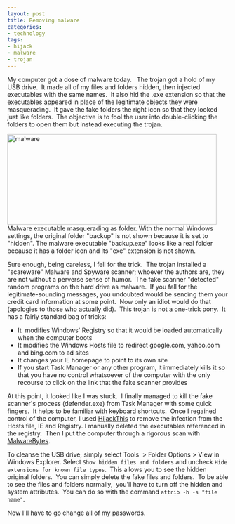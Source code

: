 ```yaml
---
layout: post
title: Removing malware
categories:
- technology
tags:
- hijack
- malware
- trojan
---
```

My computer got a dose of malware today.   The trojan got a hold of my USB drive.  It made all of my files and folders hidden, then injected executables with the same names.  It also hid the .exe extension so that the executables appeared in place of the legitimate objects they were masquerading.  It gave the fake folders the right icon so that they looked just like folders.  The objective is to fool the user into double-clicking the folders to open them but instead executing the trojan.

<img title="malware" src="http://yentran.isamonkey.org/gallery/images/malware.png" width="477" height="206" />

<figcaption>Malware executable masquerading as folder. With the normal Windows settings, the original folder "backup" is not shown because it is set to "hidden". The malware executable "backup.exe" looks like a real folder because it has a folder icon and its "exe" extension is not shown.</figcaption>

Sure enough, being careless, I fell for the trick.  The trojan installed a "scareware" Malware and Spyware scanner; whoever the authors are, they are not without a perverse sense of humor.  The fake scanner "detected" random programs on the hard drive as malware.  If you fall for the legitimate-sounding messages, you undoubted would be sending them your credit card information at some point.  Now only an idiot would do that (apologies to those who actually did).  This trojan is not a one-trick pony.  It has a fairly standard bag of tricks:

* It  modifies Windows' Registry so that it would be loaded automatically when the computer boots
* It modifies the Windows Hosts file to redirect google.com, yahoo.com and bing.com to ad sites
* It changes your IE homepage to point to its own site
* If you start Task Manager or any other program, it immediately kills it so that you have no control whatsoever of the computer with the only recourse to click on the link that the fake scanner provides

At this point, it looked like I was stuck.  I finally managed to kill the fake scanner's process (defender.exe) from Task Manager with some quick fingers.  It helps to be familiar with keyboard shortcuts.  Once I regained control of the computer, I used [HijackThis](http://free.antivirus.com/hijackthis) to remove the infection from the Hosts file, IE and Registry. I manually deleted the executables referenced in the registry.  Then I put the computer through a rigorous scan with [MalwareBytes](http://www.malwarebytes.org/).

To cleanse the USB drive, simply select Tools  > Folder Options > View in Windows Explorer. Select `Show hidden files and folders` and uncheck `Hide extensions for known file types`.  This allows you to see the hidden original folders.  You can simply delete the fake files and folders.  To be able to see the files and folders normally,  you'll have to turn off the hidden and system attributes.  You can do so with the command `attrib -h -s "file name"`.

Now I'll have to go change all of my passwords.
